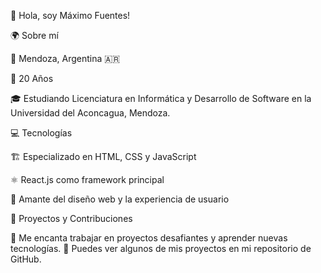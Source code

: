 👋 Hola, soy Máximo Fuentes!

🌍 Sobre mí

📍 Mendoza, Argentina 🇦🇷

🎂 20 Años

🎓 Estudiando Licenciatura en Informática y Desarrollo de Software en la Universidad del Aconcagua, Mendoza.

💻 Tecnologías

🏗️ Especializado en HTML, CSS y JavaScript

⚛️ React.js como framework principal

🎨 Amante del diseño web y la experiencia de usuario

🚀 Proyectos y Contribuciones

🔹 Me encanta trabajar en proyectos desafiantes y aprender nuevas tecnologías.
🔹 Puedes ver algunos de mis proyectos en mi repositorio de GitHub.
